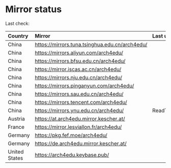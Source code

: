 <script src="./time.js"></script>
# Mirror status
Last check: <script type="text/javascript">localize(1667047440.520969);</script>

|Country|Mirror|Last update|
|:------|:-----|:----------|
|China|https://mirrors.tuna.tsinghua.edu.cn/arch4edu/|<script type="text/javascript">localize(1667025693);</script>|
|China|https://mirrors.aliyun.com/arch4edu/|<script type="text/javascript">localize(1666939584);</script>|
|China|https://mirrors.bfsu.edu.cn/arch4edu/|<script type="text/javascript">localize(1667025693);</script>|
|China|https://mirror.iscas.ac.cn/arch4edu/|<script type="text/javascript">localize(1667025693);</script>|
|China|https://mirrors.nju.edu.cn/arch4edu/|<script type="text/javascript">localize(1666939584);</script>|
|China|https://mirrors.pinganyun.com/arch4edu/|<script type="text/javascript">localize(1667025693);</script>|
|China|https://mirrors.sau.edu.cn/arch4edu/|<script type="text/javascript">localize(1650446957);</script>|
|China|https://mirrors.tencent.com/arch4edu/|<script type="text/javascript">localize(1666982767);</script>|
|China|https://mirrors.ynu.edu.cn/arch4edu/|ReadTimeout|
|Austria|https://at.arch4edu.mirror.kescher.at/|<script type="text/javascript">localize(1667025693);</script>|
|France|https://mirror.lesviallon.fr/arch4edu/|<script type="text/javascript">localize(1667025693);</script>|
|Germany|https://pkg.fef.moe/arch4edu/|<script type="text/javascript">localize(1667025693);</script>|
|Germany|https://de.arch4edu.mirror.kescher.at/|<script type="text/javascript">localize(1667025693);</script>|
|United States|https://arch4edu.keybase.pub/|<script type="text/javascript">localize(1666982767);</script>|

<script src="./tablefilter/tablefilter.js"></script>
<script src="./table.js"></script>